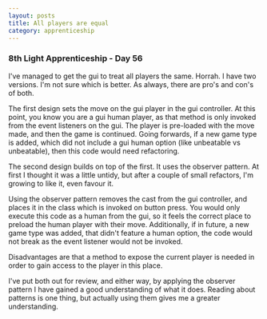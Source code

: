 ```yaml
---
layout: posts
title: All players are equal
category: apprenticeship
---
```


### 8th Light Apprenticeship - Day 56

I've managed to get the gui to treat all players the same. Horrah. I have two versions. I'm not sure which is better. As always, there are pro's and con's of both.

<!--break--> 

The first design sets the move on the gui player in the gui controller. At this point, you know you are a gui human player, as that method is only invoked from the event listeners on the gui. The player is pre-loaded with the move made, and then the game is continued. Going forwards, if a new game type is added, which did not include a gui human option (like unbeatable vs unbeatable), then this code would need refactoring.

The second design builds on top of the first. It uses the observer pattern. At first I thought it was a little untidy, but after a couple of small refactors, I'm growing to like it, even favour it. 

Using the observer pattern removes the cast from the gui controller, and places it in the class which is invoked on button press. You would only execute this code as a human from the gui, so it feels the correct place to preload the human player with their move. Additionally, if in future, a new game type was added, that didn't feature a human option, the code would not break as the event listener would not be invoked. 

Disadvantages are that a method to expose the current player is needed in order to gain access to the player in this place.

I've put both out for review, and either way, by applying the observer pattern I have gained a good understanding of what it does. Reading about patterns is one thing, but actually using them gives me a greater understanding.



